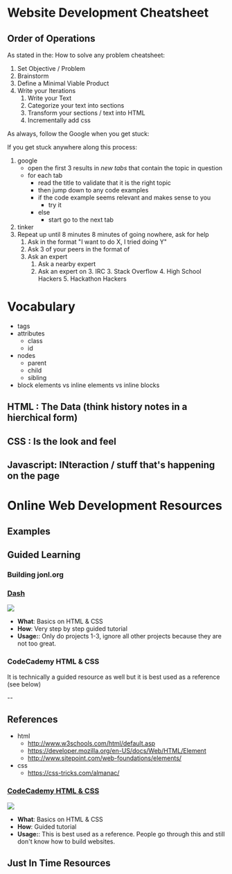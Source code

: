 # Website Development Cheatsheet

## Order of Operations

As stated in the: How to solve any problem cheatsheet:

1. Set Objective / Problem
2. Brainstorm
3. Define a Minimal Viable Product
4. Write your Iterations
	1. Write your Text
	2. Categorize your text into sections
	3. Transform your sections / text into HTML
	4. Incrementally add css 

As always, follow the Google when you get stuck:

If you get stuck anywhere along this process:

1. google
	- open the first 3 results in *new tabs* that contain the topic in question 
	- for each tab
		- read the title to validate that it is the right topic
		- then jump down to any code examples
		- if the code example seems relevant and makes sense to you
			- try it
		- else
			- start go to the next tab
2. tinker
5. Repeat up until 8 minutes 8 minutes of going nowhere, ask for help
	1. Ask in the format "I want to do X, I tried doing Y"
	2. Ask 3 of your peers in the format of 
	3. Ask an expert
		1. Ask a nearby expert
		2. Ask an expert on
			3. IRC
			3. Stack Overflow
			4. High School Hackers
			5. Hackathon Hackers

# Vocabulary



- tags
- attributes
	- class
	- id
- nodes
	- parent
	- child
	- sibling
- block elements vs inline elements vs inline blocks

## HTML : The Data (think history notes in a hierchical form)
## CSS : Is the look and feel
## Javascript: INteraction / stuff that's happening on the page

# Online Web Development Resources

## Examples

## Guided Learning

### Building jonl.org

### [Dash](https://dash.generalassemb.ly)
[![](http://i.imgur.com/WcvJFys.png)](https://dash.generalassemb.ly)

- **What**: Basics on HTML & CSS
- **How**: Very step by step guided tutorial
- **Usage:**: Only do projects 1-3, ignore all other projects because they are not too great.

### CodeCademy HTML & CSS
It is technically a guided resource as well but it is best used as a reference (see below)

--

## References

- html
	- http://www.w3schools.com/html/default.asp
	- https://developer.mozilla.org/en-US/docs/Web/HTML/Element
	- http://www.sitepoint.com/web-foundations/elements/
- css
	- https://css-tricks.com/almanac/



### [CodeCademy HTML & CSS](https://dash.generalassemb.ly)
[![](http://i.imgur.com/w2BN6Wd.png)](http://www.codecademy.com/en/tracks/web)

- **What**: Basics on HTML & CSS
- **How**: Guided tutorial
- **Usage:**: This is best used as a reference. People go through this and still don't know how to build websites.


## Just In Time Resources

